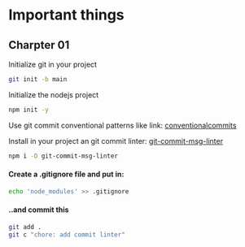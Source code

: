# Important things

## Charpter 01

Initialize git in your project
```bash
git init -b main
```

Initialize the nodejs project
```bash
npm init -y
```
Use git commit conventional patterns like link:
[conventionalcommits](https://www.conventionalcommits.org/en/v1.0.0/)

Install in your project an git commit linter:
[git-commit-msg-linter](https://www.npmjs.com/package/git-commit-msg-linter)

```bash
npm i -D git-commit-msg-linter
```
#### Create a .gitignore file and put in:
```bash
echo 'node_modules' >> .gitignore
```
#### ..and commit this
```bash
git add .
git c "chore: add commit linter"
```
